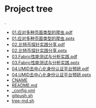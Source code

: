 # Project tree

.
 * <a href="./01.应对多种页面类型的爬虫.pdf">01.应对多种页面类型的爬虫.pdf</a>
 * <a href="./01.应对多种页面类型的爬虫.pptx">01.应对多种页面类型的爬虫.pptx</a>
 * <a href="./02.比特币探针实践分享.pdf">02.比特币探针实践分享.pdf</a>
 * <a href="./02.比特币探针实践分享.pptx">02.比特币探针实践分享.pptx</a>
 * <a href="./03.Fabric性能测试与分析实践.pdf">03.Fabric性能测试与分析实践.pdf</a>
 * <a href="./03.Fabric性能测试与分析实践.pptx">03.Fabric性能测试与分析实践.pptx</a>
 * <a href="./04.UMID去中心化身份认证平台预研.pdf">04.UMID去中心化身份认证平台预研.pdf</a>
 * <a href="./04.UMID去中心化身份认证平台预研.pptx">04.UMID去中心化身份认证平台预研.pptx</a>
 * <a href="./CNAME">CNAME</a>
 * <a href="./README.md">README.md</a>
 * <a href="./_config.yml">_config.yml</a>
 * <a href="./gitpush.sh">gitpush.sh</a>
 * <a href="./tree-md.sh">tree-md.sh</a>

